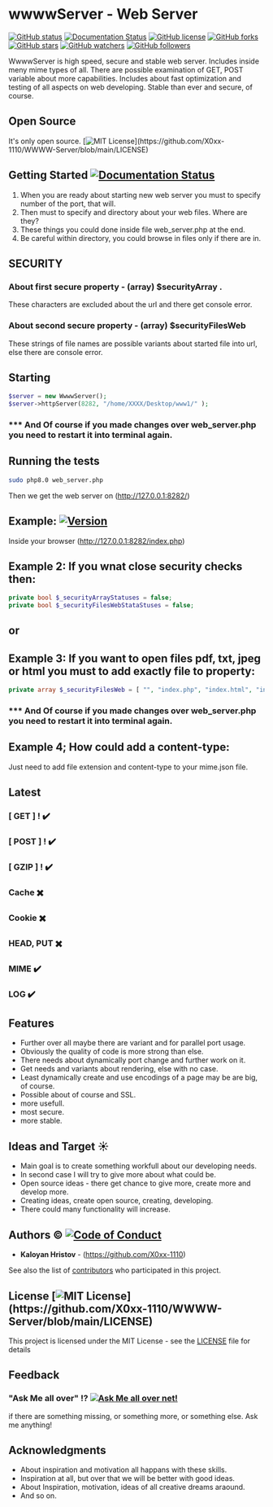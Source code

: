 # wwwwServer - Web Server

[![GitHub status](https://github.com/X0xx-1110/WWWW-Server/actions/workflows/codacy-analysis.yml/badge.svg)](https://github.com/X0xx-1110/WWWW-Server)
[![Documentation Status](https://readthedocs.org/projects/ansicolortags/badge/?version=latest)](http://ansicolortags.readthedocs.io/?badge=latest)
[![GitHub license](https://img.shields.io/github/license/X0xx-1110/WWWW-Server.svg)](https://github.com/X0xx-1110/WWWW-Server/blob/master/LICENSE)
[![GitHub forks](https://img.shields.io/github/forks/X0xx-1110/WWWW-Server.svg?style=social&label=Fork&maxAge=2592000)](https://GitHub.com/X0xx-1110/WWWW-Server/network/)
[![GitHub stars](https://img.shields.io/github/stars/X0xx-1110/WWWW-Server.svg?style=social&label=Star&maxAge=2592000)](https://GitHub.com/X0xx-1110/WWWW-Server/stargazers/)
[![GitHub watchers](https://img.shields.io/github/watchers/X0xx-1110/WWWW-Server.svg?style=social&label=Watch&maxAge=2592000)](https://GitHub.com/X0xx-1110/WWWW-Server/watchers/)
[![GitHub followers](https://img.shields.io/github/followers/X0xx-1110.svg?style=social&label=Follow&maxAge=2592000)](https://github.com/X0xx-1110?tab=followers)

WwwwServer is high speed, secure and stable web server. Includes inside meny mime types of all. 
There are possible examination of GET, POST variable about more capabilities. Includes about fast optimization and testing of all aspects on web developing.
Stable than ever and secure, of course.

## Open Source 

It's only open source.  [![MIT License](https://img.shields.io/apm/l/atomic-design-ui.svg?)](https://github.com/X0xx-1110/WWWW-Server/blob/main/LICENSE)


## Getting Started [![Documentation Status](https://readthedocs.org/projects/ansicolortags/badge/?version=latest)](http://ansicolortags.readthedocs.io/?badge=latest)

1. When you are ready about starting new web server you must to specify number of the port, that will.
2. Then must  to specify and directory about your web files. Where are they?
3. These things you could done inside file web_server.php at the end.
4. Be careful within directory, you could browse in files only if there are in.

## SECURITY 

### About first secure property -  (array) $securityArray .

These characters are excluded about the url and there get console error.

### About second secure property -  (array) $securityFilesWeb

These strings of file names are possible variants about started file into url,
else there are console error.


## Starting

```php
$server = new WwwwServer();
$server->httpServer(8282, "/home/XXXX/Desktop/www1/" );
```


### *** And Of course if you made changes over web_server.php you need to restart it into terminal again.



## Running the tests

```bash
sudo php8.0 web_server.php
```

Then we get the web server on (http://127.0.0.1:8282/)


## Example: [![Version](https://badge.fury.io/gh/tterb%2FHyde.svg)](https://badge.fury.io/gh/tterb%2FHyde)
Inside your browser (http://127.0.0.1:8282/index.php)


## Example 2: If you wnat close security checks then:
```php
private bool $_securityArrayStatuses = false;
private bool $_securityFilesWebStataStuses = false;
```

## or 


## Example 3: If you want to open files pdf, txt, jpeg or html you must to add exactly file to property:


```php
private array $_securityFilesWeb = [ "", "index.php", "index.html", "index.htm" , "aaaaaaAAA.jpeg", "BaBash.txt"];
```


### *** And Of course if you made changes over web_server.php you need to restart it into terminal again.



## Example 4; How could add a content-type:
Just need to add file extension and content-type to your mime.json file.



## Latest 

### [ GET ] ! :heavy_check_mark:
### [ POST ] ! :heavy_check_mark:
### [ GZIP ] ! :heavy_check_mark:
### Cache :heavy_multiplication_x:
### Cookie :heavy_multiplication_x:
### HEAD, PUT :heavy_multiplication_x:
### MIME :heavy_check_mark:
### LOG :heavy_check_mark:

## Features

  * Further over all maybe there are variant and for parallel port usage.
  * Obviously the quality of code is more strong than else.
  * There needs about dynamically port change and further work on it.
  * Get needs and variants about rendering, else with no case.
  * Least dynamically create and use encodings of a page may be are big, of course.
  * Possible about of course and SSL.
  * more usefull.
  * most secure.
  * more stable.


## Ideas and Target :sunny:

* Main goal is to create something workfull about our developing needs.
* In second case I will try to give more about what could be.
* Open source ideas - there get chance to give more, create more and develop more.
* Creating ideas, create open source, creating, developing.
* There could many functionality will increase.

## Authors :copyright: [![Code of Conduct](https://img.shields.io/badge/code%20of-conduct-ff69b4.svg?style=flat)](https://github.com/X0xx-1110/WWWW-Server/blob/main/CODE_OF_CONDUCT.md)

* **Kaloyan Hristov** - (https://github.com/X0xx-1110)

See also the list of [contributors](https://github.com/your/project/contributors) who participated in this project.



## License [![MIT License](https://img.shields.io/apm/l/atomic-design-ui.svg?)](https://github.com/X0xx-1110/WWWW-Server/blob/main/LICENSE)

This project is licensed under the MIT License - see the [LICENSE](LICENSE) file for details



## Feedback 

### "Ask Me all over"  :interrobang: [![Ask Me all over net!](https://img.shields.io/badge/Ask%20me%20all%20over-1abc9c.svg)](https://github.com/X0xx-1110/wwwwServer)

if there are something missing, or something more, or something else.
Ask me anything!



## Acknowledgments

* About inspiration and motivation all happans with these skills.
* Inspiration at all, but over that we will be better with good ideas.
* About Inspiration, motivation, ideas of all creative dreams araound.
* And so on.
